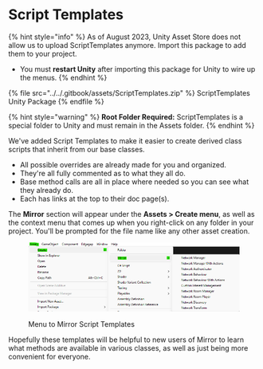 # Script Templates

{% hint style="info" %}
As of August 2023, Unity Asset Store does not allow us to upload ScriptTemplates anymore. Import this package to add them to your project.

* You must **restart Unity** after importing this package for Unity to wire up the menus.
{% endhint %}

{% file src="../../.gitbook/assets/ScriptTemplates.zip" %}
ScriptTemplates Unity Package
{% endfile %}

{% hint style="warning" %}
**Root Folder Required:** ScriptTemplates is a special folder to Unity and must remain in the Assets folder.
{% endhint %}

We've added Script Templates to make it easier to create derived class scripts that inherit from our base classes.

* All possible overrides are already made for you and organized.
* They're all fully commented as to what they all do.
* Base method calls are all in place where needed so you can see what they already do.
* Each has links at the top to their doc page(s).

The **Mirror** section will appear under the **Assets > Create menu**, as well as the context menu that comes up when you right-click on any folder in your project. You'll be prompted for the file name like any other asset creation.

<div align="left"><figure><img src="../../.gitbook/assets/image (1) (1) (1).png" alt=""><figcaption><p>Menu to Mirror Script Templates</p></figcaption></figure></div>

Hopefully these templates will be helpful to new users of Mirror to learn what methods are available in various classes, as well as just being more convenient for everyone.
